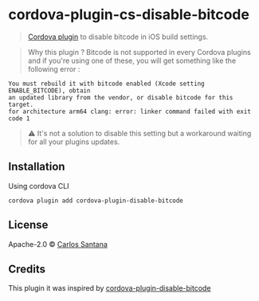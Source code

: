 # cordova-plugin-cs-disable-bitcode

> [Cordova plugin](https://www.npmjs.com/package/cordova-plugin-cs-disable-bitcode) to disable bitcode in iOS build settings.

> Why this plugin ?
Bitcode is not supported in every Cordova plugins and if you're using one of these, you will get something like the following error :
```
You must rebuild it with bitcode enabled (Xcode setting ENABLE_BITCODE), obtain
an updated library from the vendor, or disable bitcode for this target.
for architecture arm64 clang: error: linker command failed with exit code 1
```

> :warning: It's not a solution to disable this setting but a workaround waiting for all your plugins updates.

## Installation

Using cordova CLI
```
cordova plugin add cordova-plugin-disable-bitcode
```

## License

Apache-2.0 © [Carlos Santana](http://twitter.com/alexiskofman)

## Credits
This plugin it was inspired by [cordova-plugin-disable-bitcode](https://www.npmjs.com/package/cordova-plugin-disable-bitcode)
